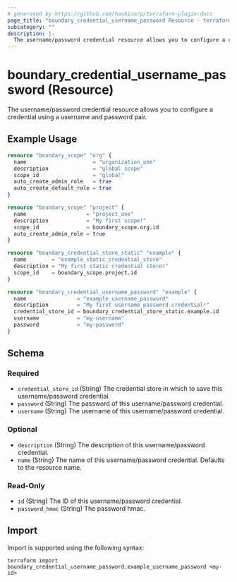 ```yaml
---
# generated by https://github.com/hashicorp/terraform-plugin-docs
page_title: "boundary_credential_username_password Resource - terraform-provider-boundary"
subcategory: ""
description: |-
  The username/password credential resource allows you to configure a credential using a username and password pair.
---
```


# boundary_credential_username_password (Resource)

The username/password credential resource allows you to configure a credential using a username and password pair.

## Example Usage

```terraform
resource "boundary_scope" "org" {
  name                     = "organization_one"
  description              = "global scope"
  scope_id                 = "global"
  auto_create_admin_role   = true
  auto_create_default_role = true
}

resource "boundary_scope" "project" {
  name                   = "project_one"
  description            = "My first scope!"
  scope_id               = boundary_scope.org.id
  auto_create_admin_role = true
}

resource "boundary_credential_store_static" "example" {
  name        = "example_static_credential_store"
  description = "My first static credential store!"
  scope_id    = boundary_scope.project.id
}

resource "boundary_credential_username_password" "example" {
  name                = "example_username_password"
  description         = "My first username password credential!"
  credential_store_id = boundary_credential_store_static.example.id
  username            = "my-username"
  password            = "my-password"
}
```

<!-- schema generated by tfplugindocs -->
## Schema

### Required

- `credential_store_id` (String) The credential store in which to save this username/password credential.
- `password` (String) The password of this username/password credential.
- `username` (String) The username of this username/password credential.

### Optional

- `description` (String) The description of this username/password credential.
- `name` (String) The name of this username/password credential. Defaults to the resource name.

### Read-Only

- `id` (String) The ID of this username/password credential.
- `password_hmac` (String) The password hmac.

## Import

Import is supported using the following syntax:

```shell
terraform import boundary_credential_username_password.example_username_password <my-id>
```
